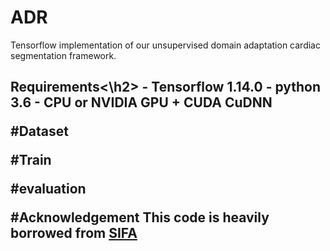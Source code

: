 # ADR
Tensorflow implementation of our unsupervised domain adaptation cardiac segmentation framework. 





<h2> Requirements<\h2>
- Tensorflow 1.14.0
- python 3.6
- CPU or NVIDIA GPU + CUDA CuDNN

#Dataset


#Train

#evaluation

#Acknowledgement
This code is heavily borrowed from [SIFA](https://github.com/cchen-cc/SIFA)
